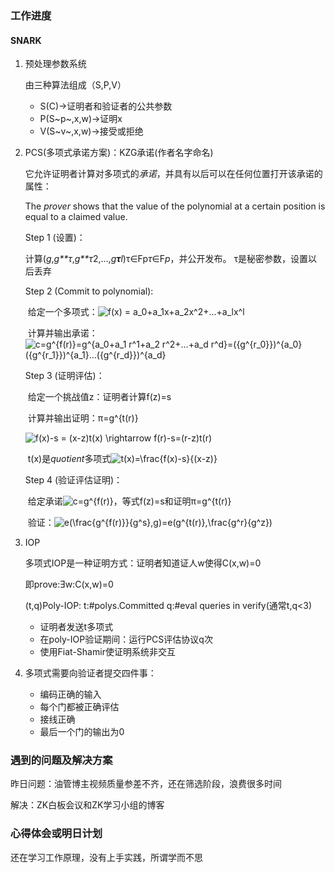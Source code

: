 ### 工作进度

#### SNARK

1. 预处理参数系统

   由三种算法组成（S,P,V）

   - S(C)→证明者和验证者的公共参数
   - P(S~p~,x,w)→证明x
   - V(S~v~,x,w)→接受或拒绝

2. PCS(多项式承诺方案)：KZG承诺(作者名字命名)

   它允许证明者计算对多项式的*承诺*，并具有以后可以在任何位置打开该承诺的属性：

   The *prover* shows that the value of the polynomial at a certain position is equal to a claimed value.

   Step 1  (设置)：

   ​    计算(*g*,*g**τ*,*g**τ*2,…,*g**τ**l*)τ∈Fp*τ*∈F*p*，并公开发布。 τ是秘密参数，设置以后丢弃

   Step 2   (Commit to polynomial):

   ​    给定一个多项式：![f(x) = a_0+a_1x+a_2x^2+...+a_lx^l](https://latex.csdn.net/eq?f%28x%29%20%3D%20a_0&plus;a_1x&plus;a_2x%5E2&plus;...&plus;a_lx%5El)

   ​    计算并输出承诺：![c=g^{f(r)}=g^{a_0+a_1 r^1+a_2 r^2+...+a_d r^d}=({g^{r_0}})^{a_0}({g^{r_1}})^{a_1}...({g^{r_d}})^{a_d}](https://latex.csdn.net/eq?c%3Dg%5E%7Bf%28r%29%7D%3Dg%5E%7Ba_0&plus;a_1%20r%5E1&plus;a_2%20r%5E2&plus;...&plus;a_d%20r%5Ed%7D%3D%28%7Bg%5E%7Br_0%7D%7D%29%5E%7Ba_0%7D%28%7Bg%5E%7Br_1%7D%7D%29%5E%7Ba_1%7D...%28%7Bg%5E%7Br_d%7D%7D%29%5E%7Ba_d%7D)

   Step 3  (证明评估)：

   ​    给定一个挑战值z：证明者计算f(z)=s

   ​    计算并输出证明：π=g^{t(r)}

   ![f(x)-s = (x-z)t(x) \rightarrow f(r)-s=(r-z)t(r)](https://latex.csdn.net/eq?f%28x%29-s%20%3D%20%28x-z%29t%28x%29%20%5Crightarrow%20f%28r%29-s%3D%28r-z%29t%28r%29)

   ​    t(x)是*quotient*多项式![t(x)=\frac{f(x)-s}{(x-z)}](https://latex.csdn.net/eq?t%28x%29%3D%5Cfrac%7Bf%28x%29-s%7D%7B%28x-z%29%7D)

   Step 4  (验证评估证明)：

   ​    给定承诺![c=g^{f(r)}](https://latex.csdn.net/eq?c%3Dg%5E%7Bf%28r%29%7D)，等式f(z)=s和证明π=g^{t(r)}

   ​    验证：![e(\frac{g^{f(r)}}{g^s},g)=e(g^{t(r)},\frac{g^r}{g^z})](https://latex.csdn.net/eq?e%28%5Cfrac%7Bg%5E%7Bf%28r%29%7D%7D%7Bg%5Es%7D%2Cg%29%3De%28g%5E%7Bt%28r%29%7D%2C%5Cfrac%7Bg%5Er%7D%7Bg%5Ez%7D%29)

3. IOP

   多项式IOP是一种证明方式：证明者知道证人w使得C(x,w)=0 

   即prove:Ǝw:C(x,w)=0

   (t,q)Poly-IOP:   t:#polys.Committed    q:#eval queries in verify(通常t,q<3)

   - 证明者发送t多项式
   - 在poly-IOP验证期间：运行PCS评估协议q次
   - 使用Fiat-Shamir使证明系统非交互

4. 多项式需要向验证者提交四件事：

   - 编码正确的输入
   - 每个门都被正确评估
   - 接线正确
   - 最后一个门的输出为0

### 遇到的问题及解决方案

昨日问题：油管博主视频质量参差不齐，还在筛选阶段，浪费很多时间

解决：ZK白板会议和ZK学习小组的博客



### 心得体会或明日计划

还在学习工作原理，没有上手实践，所谓学而不思
